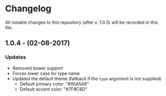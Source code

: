 # Changelog

All notable changes to this repository (after v. 1.0.3) will be recorded in this file.

## 1.0.4 - (02-08-2017)
### Updates

- Removed bower support
- Forces lower case for type name
- Updated the default theme (fallback if the `type` argument is not supplied)
	- Default primary color: "#95A5A6"
	- Default accent color: "#7F8C8D"
